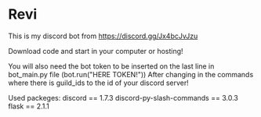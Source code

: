 # Revi
This is my discord bot from https://discord.gg/Jx4bcJvJzu

Download code and start in your computer or hosting!

You will also need the bot token to be inserted on the last line in bot_main.py file (bot.run("HERE TOKEN!")) 
After changing in the commands where there is guild_ids to the id of your discord server!

Used packeges:
discord == 1.7.3
discord-py-slash-commands == 3.0.3
flask == 2.1.1
